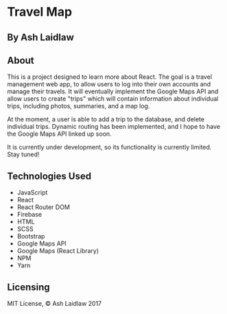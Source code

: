 # Travel Map
## By Ash Laidlaw

## About

This is a project designed to learn more about React. The goal is a travel management web app, to allow users to log into their own accounts and manage their travels. It will eventually implement the Google Maps API and allow users to create "trips" which will contain information about individual trips, including photos, summaries, and a map log.

At the moment, a user is able to add a trip to the database, and delete individual trips. Dynamic routing has been implemented, and I hope to have the Google Maps API linked up soon.

It is currently under development, so its functionality is currently limited. Stay tuned!


## Technologies Used

* JavaScript
* React
* React Router DOM
* Firebase
* HTML
* SCSS
* Bootstrap
* Google Maps API
* Google Maps (React Library)
* NPM
* Yarn

## Licensing

MIT License, © Ash Laidlaw 2017
